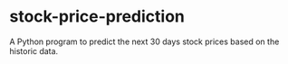 # stock-price-prediction
A Python program to predict the next 30 days stock prices based on the historic data.
